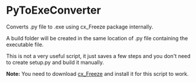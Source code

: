 # PyToExeConverter

Converts .py file to .exe using cx_Freeze package internally.  

A build folder will be created in the same location of .py file containing the executable file.  

This is not a very useful script, it just saves a few steps and you don't need to create setup.py and build it manually.  

<b>Note:</b> You need to download <a href="https://pypi.org/project/cx_Freeze/#files">cx_Freeze</a> and install it for this script to work.  
